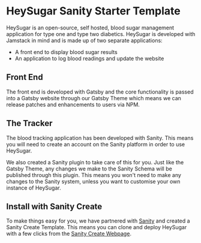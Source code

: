 # HeySugar Sanity Starter Template

HeySugar is an open-source, self hosted, blood sugar management application for type one and type two diabetics. HeySugar is developed with Jamstack in mind and is made up of two separate applications:

- A front end to display blood sugar results
- An application to log blood readings and update the website

## Front End

The front end is developed with Gatsby and the core functionality is passed into a Gatsby website through our Gatsby Theme which means we can release patches and enhancements to users via NPM.

## The Tracker

The blood tracking application has been developed with Sanity. This means you will need to create an account on the Sanity platform in order to use HeySugar.

We also created a Sanity plugin to take care of this for you. Just like the Gatsby Theme, any changes we make to the Sanity Schema will be published through this plugin. This means you won't need to make any changes to the Sanity system, unless you want to customise your own instance of HeySugar.

## Install with Sanity Create

To make things easy for you, we have partnered with [Sanity](https://sanity.io) and created a Sanity Create Template. This means you can clone and deploy HeySugar with a few clicks from the [Sanity Create Webpage](https://www.sanity.io/create?template=HeySugar%2Fsanity-template-gatsby-hey-sugar).
